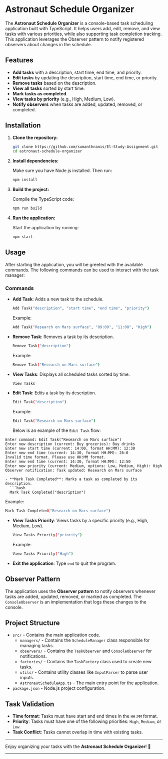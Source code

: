 # Astronaut Schedule Organizer

The **Astronaut Schedule Organizer** is a console-based task scheduling application built with TypeScript. It helps users add, edit, remove, and view tasks with various priorities, while also supporting task completion tracking. This application leverages the Observer pattern to notify registered observers about changes in the schedule.

## Features

- **Add tasks** with a description, start time, end time, and priority.
- **Edit tasks** by updating the description, start time, end time, or priority.
- **Remove tasks** based on the description.
- **View all tasks** sorted by start time.
- **Mark tasks as completed**.
- **View tasks by priority** (e.g., High, Medium, Low).
- **Notify observers** when tasks are added, updated, removed, or completed.

## Installation

1. **Clone the repository:**

    ```bash
    git clone https://github.com/sumanthnanis/El-Study-Assignment.git
    cd astronaut-schedule-organizer
    ```

2. **Install dependencies:**

    Make sure you have Node.js installed. Then run:

    ```bash
    npm install
    ```

3. **Build the project:**

    Compile the TypeScript code:

    ```bash
    npm run build
    ```

4. **Run the application:**

    Start the application by running:

    ```bash
    npm start
    ```

## Usage

After starting the application, you will be greeted with the available commands. The following commands can be used to interact with the task manager:

### Commands

- **Add Task**: Adds a new task to the schedule.
  ```bash
  Add Task("description", "start time", "end time", "priority")
  ```
  Example:
  ```bash
  Add Task("Research on Mars surface", "09:00", "11:00", "High")
  ```

- **Remove Task**: Removes a task by its description.
  ```bash
  Remove Task("description")
  ```
  Example:
  ```bash
  Remove Task("Research on Mars surface")
  ```

- **View Tasks**: Displays all scheduled tasks sorted by time.
  ```bash
  View Tasks
  ```

- **Edit Task**: Edits a task by its description.
  ```bash
  Edit Task("description")
  ```
  Example:
  ```bash
  Edit Task("Research on Mars surface")
  ```
  Below is an example of the `Edit Task` flow:

```plaintext
Enter command: Edit Task("Research on Mars surface")
Enter new description (current: Buy groceries): Buy drinks
Enter new start time (current: 14:00, format HH:MM): 12:30
Enter new end time (current: 14:30, format HH:MM): 26:0
Invalid time format. Please use HH:MM format.
Enter new end time (current: 14:30, format HH:MM): 12:50
Enter new priority (current: Medium, options: Low, Medium, High): High
Observer notification: Task updated: Research on Mars surface

- **Mark Task Completed**: Marks a task as completed by its description.
  ```bash
  Mark Task Completed("description")
  ```
  Example:
  ```bash
  Mark Task Completed("Research on Mars surface")
  ```

- **View Tasks Priority**: Views tasks by a specific priority (e.g., High, Medium, Low).
  ```bash
  View Tasks Priority("priority")
  ```
  Example:
  ```bash
  View Tasks Priority("High")
  ```

- **Exit the application**: Type `end` to quit the program.

## Observer Pattern

The application uses the **Observer pattern** to notify observers whenever tasks are added, updated, removed, or marked as completed. The `ConsoleObserver` is an implementation that logs these changes to the console.

## Project Structure

- `src/` - Contains the main application code.
  - `managers/` - Contains the `ScheduleManager` class responsible for managing tasks.
  - `observers/` - Contains the `TaskObserver` and `ConsoleObserver` for notifications.
  - `factories/` - Contains the `TaskFactory` class used to create new tasks.
  - `utils/` - Contains utility classes like `InputParser` to parse user inputs.
  - `AstronautScheduleApp.ts` - The main entry point for the application.
- `package.json` - Node.js project configuration.

## Task Validation

- **Time format**: Tasks must have start and end times in the `HH:MM` format.
- **Priority**: Tasks must have one of the following priorities: `High`, `Medium`, or `Low`.
- **Task Conflict**: Tasks cannot overlap in time with existing tasks.


---

Enjoy organizing your tasks with the **Astronaut Schedule Organizer**! 🚀

---

